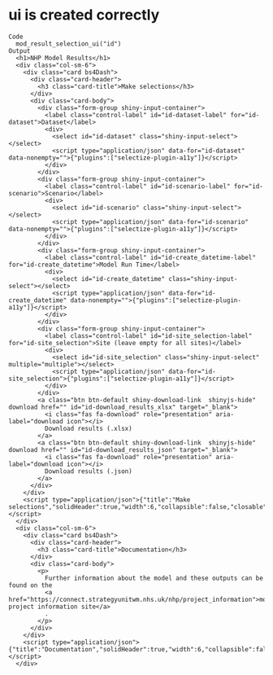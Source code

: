 # ui is created correctly

    Code
      mod_result_selection_ui("id")
    Output
      <h1>NHP Model Results</h1>
      <div class="col-sm-6">
        <div class="card bs4Dash">
          <div class="card-header">
            <h3 class="card-title">Make selections</h3>
          </div>
          <div class="card-body">
            <div class="form-group shiny-input-container">
              <label class="control-label" id="id-dataset-label" for="id-dataset">Dataset</label>
              <div>
                <select id="id-dataset" class="shiny-input-select"></select>
                <script type="application/json" data-for="id-dataset" data-nonempty="">{"plugins":["selectize-plugin-a11y"]}</script>
              </div>
            </div>
            <div class="form-group shiny-input-container">
              <label class="control-label" id="id-scenario-label" for="id-scenario">Scenario</label>
              <div>
                <select id="id-scenario" class="shiny-input-select"></select>
                <script type="application/json" data-for="id-scenario" data-nonempty="">{"plugins":["selectize-plugin-a11y"]}</script>
              </div>
            </div>
            <div class="form-group shiny-input-container">
              <label class="control-label" id="id-create_datetime-label" for="id-create_datetime">Model Run Time</label>
              <div>
                <select id="id-create_datetime" class="shiny-input-select"></select>
                <script type="application/json" data-for="id-create_datetime" data-nonempty="">{"plugins":["selectize-plugin-a11y"]}</script>
              </div>
            </div>
            <div class="form-group shiny-input-container">
              <label class="control-label" id="id-site_selection-label" for="id-site_selection">Site (leave empty for all sites)</label>
              <div>
                <select id="id-site_selection" class="shiny-input-select" multiple="multiple"></select>
                <script type="application/json" data-for="id-site_selection">{"plugins":["selectize-plugin-a11y"]}</script>
              </div>
            </div>
            <a class="btn btn-default shiny-download-link  shinyjs-hide" download href="" id="id-download_results_xlsx" target="_blank">
              <i class="fas fa-download" role="presentation" aria-label="download icon"></i>
              Download results (.xlsx)
            </a>
            <a class="btn btn-default shiny-download-link  shinyjs-hide" download href="" id="id-download_results_json" target="_blank">
              <i class="fas fa-download" role="presentation" aria-label="download icon"></i>
              Download results (.json)
            </a>
          </div>
        </div>
        <script type="application/json">{"title":"Make selections","solidHeader":true,"width":6,"collapsible":false,"closable":false,"maximizable":false,"gradient":false}</script>
      </div>
      <div class="col-sm-6">
        <div class="card bs4Dash">
          <div class="card-header">
            <h3 class="card-title">Documentation</h3>
          </div>
          <div class="card-body">
            <p>
              Further information about the model and these outputs can be found on the
              <a href="https://connect.strategyunitwm.nhs.uk/nhp/project_information">model project information site</a>
              .
            </p>
          </div>
        </div>
        <script type="application/json">{"title":"Documentation","solidHeader":true,"width":6,"collapsible":false,"closable":false,"maximizable":false,"gradient":false}</script>
      </div>

